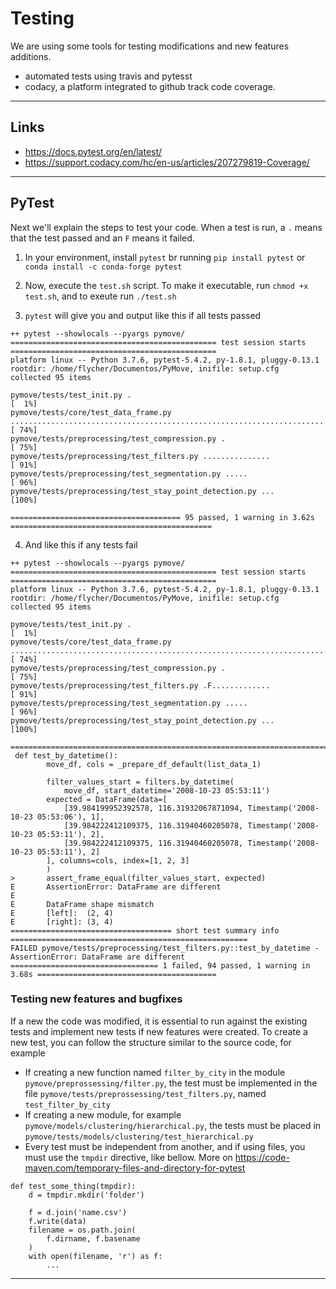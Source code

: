 # Testing

We are using some tools for testing modifications and new features additions.
-   automated tests using travis and pytesst
-   codacy, a platform integrated to github track code coverage.

---

## Links
-   <https://docs.pytest.org/en/latest/>
-   <https://support.codacy.com/hc/en-us/articles/207279819-Coverage/>

---

## PyTest

Next we'll explain the steps to test your code. When a test is run, a `.` means that the test passed and an `F` means it failed.

1.  In your environment, install `pytest` br running `pip install pytest` or `conda install -c conda-forge pytest`

2.  Now, execute the `test.sh` script. To make it executable, run `chmod +x test.sh`, and to exeute run `./test.sh`

3. `pytest` will give you and output like this if all tests passed
```text
++ pytest --showlocals --pyargs pymove/
============================================== test session starts ==============================================
platform linux -- Python 3.7.6, pytest-5.4.2, py-1.8.1, pluggy-0.13.1
rootdir: /home/flycher/Documentos/PyMove, inifile: setup.cfg
collected 95 items

pymove/tests/test_init.py .                                                                                [  1%]
pymove/tests/core/test_data_frame.py ......................................................................[ 74%]
pymove/tests/preprocessing/test_compression.py .                                                           [ 75%]
pymove/tests/preprocessing/test_filters.py ...............                                                 [ 91%]
pymove/tests/preprocessing/test_segmentation.py .....                                                      [ 96%]
pymove/tests/preprocessing/test_stay_point_detection.py ...                                                [100%]

====================================== 95 passed, 1 warning in 3.62s =============================================
```

4. And like this if any tests fail
```text
++ pytest --showlocals --pyargs pymove/
============================================== test session starts ==============================================
platform linux -- Python 3.7.6, pytest-5.4.2, py-1.8.1, pluggy-0.13.1
rootdir: /home/flycher/Documentos/PyMove, inifile: setup.cfg
collected 95 items

pymove/tests/test_init.py .                                                                                [  1%]
pymove/tests/core/test_data_frame.py ......................................................................[ 74%]
pymove/tests/preprocessing/test_compression.py .                                                           [ 75%]
pymove/tests/preprocessing/test_filters.py .F.............                                                 [ 91%]
pymove/tests/preprocessing/test_segmentation.py .....                                                      [ 96%]
pymove/tests/preprocessing/test_stay_point_detection.py ...                                                [100%]

=================================================================================================================
 def test_by_datetime():
        move_df, cols = _prepare_df_default(list_data_1)

        filter_values_start = filters.by_datetime(
            move_df, start_datetime='2008-10-23 05:53:11')
        expected = DataFrame(data=[
            [39.984199952392578, 116.31932067871094, Timestamp('2008-10-23 05:53:06'), 1],
            [39.984222412109375, 116.31940460205078, Timestamp('2008-10-23 05:53:11'), 2],
            [39.984222412109375, 116.31940460205078, Timestamp('2008-10-23 05:53:11'), 2]
        ], columns=cols, index=[1, 2, 3]
        )
>       assert_frame_equal(filter_values_start, expected)
E       AssertionError: DataFrame are different
E
E       DataFrame shape mismatch
E       [left]:  (2, 4)
E       [right]: (3, 4)
==================================== short test summary info =====================================================
FAILED pymove/tests/preprocessing/test_filters.py::test_by_datetime - AssertionError: DataFrame are different
================================= 1 failed, 94 passed, 1 warning in 3.68s ========================================
```

### Testing new features and bugfixes

If a new the code was modified, it is essential to run against the existing tests and implement new tests if new features were created.
To create a new test, you can follow the structure similar to the source code, for example
-   If creating a new function named `filter_by_city` in the module `pymove/preprossessing/filter.py`, the test must be implemented in the file `pymove/tests/preprossessing/test_filters.py`, named `test_filter_by_city`
-   If creating a new module, for example `pymove/models/clustering/hierarchical.py`, the tests must be placed in  `pymove/tests/models/clustering/test_hierarchical.py`
-   Every test must be independent from another, and if using files, you must use the `tmpdir` directive, like bellow. More on <https://code-maven.com/temporary-files-and-directory-for-pytest>
```text
def test_some_thing(tmpdir):
    d = tmpdir.mkdir('folder')

    f = d.join('name.csv')
    f.write(data)
    filename = os.path.join(
        f.dirname, f.basename
    )
    with open(filename, 'r') as f:
        ...
```

---

